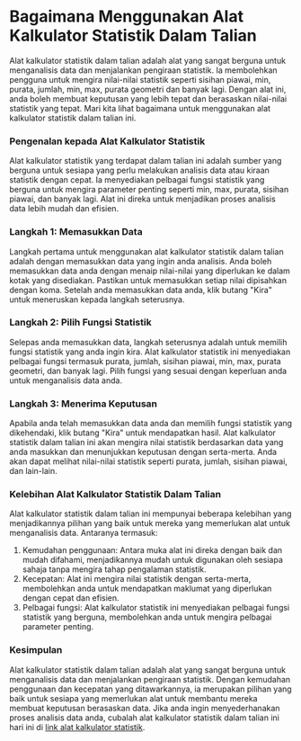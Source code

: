 Bagaimana Menggunakan Alat Kalkulator Statistik Dalam Talian
============================================================

Alat kalkulator statistik dalam talian adalah alat yang sangat berguna untuk menganalisis data dan menjalankan pengiraan statistik. Ia membolehkan pengguna untuk mengira nilai-nilai statistik seperti sisihan piawai, min, purata, jumlah, min, max, purata geometri dan banyak lagi. Dengan alat ini, anda boleh membuat keputusan yang lebih tepat dan berasaskan nilai-nilai statistik yang tepat. Mari kita lihat bagaimana untuk menggunakan alat kalkulator statistik dalam talian ini.

### Pengenalan kepada Alat Kalkulator Statistik

Alat kalkulator statistik yang terdapat dalam talian ini adalah sumber yang berguna untuk sesiapa yang perlu melakukan analisis data atau kiraan statistik dengan cepat. Ia menyediakan pelbagai fungsi statistik yang berguna untuk mengira parameter penting seperti min, max, purata, sisihan piawai, dan banyak lagi. Alat ini direka untuk menjadikan proses analisis data lebih mudah dan efisien.

### Langkah 1: Memasukkan Data

Langkah pertama untuk menggunakan alat kalkulator statistik dalam talian adalah dengan memasukkan data yang ingin anda analisis. Anda boleh memasukkan data anda dengan menaip nilai-nilai yang diperlukan ke dalam kotak yang disediakan. Pastikan untuk memasukkan setiap nilai dipisahkan dengan koma. Setelah anda memasukkan data anda, klik butang "Kira" untuk meneruskan kepada langkah seterusnya.

### Langkah 2: Pilih Fungsi Statistik

Selepas anda memasukkan data, langkah seterusnya adalah untuk memilih fungsi statistik yang anda ingin kira. Alat kalkulator statistik ini menyediakan pelbagai fungsi termasuk purata, jumlah, sisihan piawai, min, max, purata geometri, dan banyak lagi. Pilih fungsi yang sesuai dengan keperluan anda untuk menganalisis data anda.

### Langkah 3: Menerima Keputusan

Apabila anda telah memasukkan data anda dan memilih fungsi statistik yang dikehendaki, klik butang "Kira" untuk mendapatkan hasil. Alat kalkulator statistik dalam talian ini akan mengira nilai statistik berdasarkan data yang anda masukkan dan menunjukkan keputusan dengan serta-merta. Anda akan dapat melihat nilai-nilai statistik seperti purata, jumlah, sisihan piawai, dan lain-lain.

### Kelebihan Alat Kalkulator Statistik Dalam Talian

Alat kalkulator statistik dalam talian ini mempunyai beberapa kelebihan yang menjadikannya pilihan yang baik untuk mereka yang memerlukan alat untuk menganalisis data. Antaranya termasuk:

1. Kemudahan penggunaan: Antara muka alat ini direka dengan baik dan mudah difahami, menjadikannya mudah untuk digunakan oleh sesiapa sahaja tanpa mengira tahap pengalaman statistik.
2. Kecepatan: Alat ini mengira nilai statistik dengan serta-merta, membolehkan anda untuk mendapatkan maklumat yang diperlukan dengan cepat dan efisien.
3. Pelbagai fungsi: Alat kalkulator statistik ini menyediakan pelbagai fungsi statistik yang berguna, membolehkan anda untuk mengira pelbagai parameter penting.

### Kesimpulan

Alat kalkulator statistik dalam talian adalah alat yang sangat berguna untuk menganalisis data dan menjalankan pengiraan statistik. Dengan kemudahan penggunaan dan kecepatan yang ditawarkannya, ia merupakan pilihan yang baik untuk sesiapa yang memerlukan alat untuk membantu mereka membuat keputusan berasaskan data. Jika anda ingin menyederhanakan proses analisis data anda, cubalah alat kalkulator statistik dalam talian ini hari ini di [link alat kalkulator statistik](https://www.onlinecalculatorsfree.com/ms/math/statistic-calculator.html).